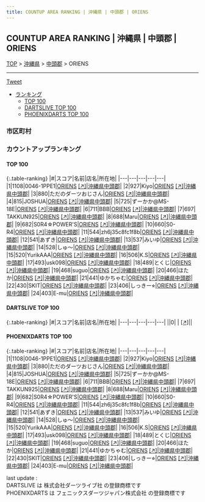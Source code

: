 ```yaml
---
title: COUNTUP AREA RANKING | 沖縄県 | 中頭郡 | ORIENS
---
```

## COUNTUP AREA RANKING | 沖縄県 | 中頭郡 | ORIENS

[TOP](/darts/rank/) > [沖縄県](/darts/rank/沖縄県/) > [中頭郡](/darts/rank/沖縄県/中頭郡/) > ORIENS

___

<a href="https://twitter.com/share?ref_src=twsrc%5Etfw" data-text="COUNTUP AREA RANKING | 沖縄県中頭郡ORIENS" class="twitter-share-button" data-hashtags="DARTSLIVE,PHOENIXDARTS,darts,ダーツ" data-show-count="false">Tweet</a>

* [ランキング](#カウントアップランキング)
    * [TOP 100](#top-100)
    * [DARTSLIVE TOP 100](#dartslive-top-100)
    * [PHOENIXDARTS TOP 100](#phoenixdarts-top-100)

### 市区町村

<ul>

</ul>

### カウントアップランキング

#### TOP 100



{:.table-ranking}
|#|スコア|名前|店名|所在地|
|---|---|---|---|---|
|1|1108|<span class="rank-name-pd">0046-1PPE1</span>|<a href="/darts/rank/shops/87373.html">ORIENS</a> <a href="https://vs.phoenixdarts.com/jp/shop/shopDetailInfo/s_87373?s_seq=87373">[↗]</a>|<a href="/darts/rank/沖縄県/中頭郡">沖縄県中頭郡</a>|
|2|927|<span class="rank-name-pd">Kiyo</span>|<a href="/darts/rank/shops/87373.html">ORIENS</a> <a href="https://vs.phoenixdarts.com/jp/shop/shopDetailInfo/s_87373?s_seq=87373">[↗]</a>|<a href="/darts/rank/沖縄県/中頭郡">沖縄県中頭郡</a>|
|3|880|<span class="rank-name-pd">ただのダーツおじさん</span>|<a href="/darts/rank/shops/87373.html">ORIENS</a> <a href="https://vs.phoenixdarts.com/jp/shop/shopDetailInfo/s_87373?s_seq=87373">[↗]</a>|<a href="/darts/rank/沖縄県/中頭郡">沖縄県中頭郡</a>|
|4|815|<span class="rank-name-pd">JOSHUA</span>|<a href="/darts/rank/shops/87373.html">ORIENS</a> <a href="https://vs.phoenixdarts.com/jp/shop/shopDetailInfo/s_87373?s_seq=87373">[↗]</a>|<a href="/darts/rank/沖縄県/中頭郡">沖縄県中頭郡</a>|
|5|725|<span class="rank-name-pd">ずーかか@MS-18E</span>|<a href="/darts/rank/shops/87373.html">ORIENS</a> <a href="https://vs.phoenixdarts.com/jp/shop/shopDetailInfo/s_87373?s_seq=87373">[↗]</a>|<a href="/darts/rank/沖縄県/中頭郡">沖縄県中頭郡</a>|
|6|711|<span class="rank-name-pd">BBB</span>|<a href="/darts/rank/shops/87373.html">ORIENS</a> <a href="https://vs.phoenixdarts.com/jp/shop/shopDetailInfo/s_87373?s_seq=87373">[↗]</a>|<a href="/darts/rank/沖縄県/中頭郡">沖縄県中頭郡</a>|
|7|697|<span class="rank-name-pd"> TAKKUN925</span>|<a href="/darts/rank/shops/87373.html">ORIENS</a> <a href="https://vs.phoenixdarts.com/jp/shop/shopDetailInfo/s_87373?s_seq=87373">[↗]</a>|<a href="/darts/rank/沖縄県/中頭郡">沖縄県中頭郡</a>|
|8|688|<span class="rank-name-pd">Maru</span>|<a href="/darts/rank/shops/87373.html">ORIENS</a> <a href="https://vs.phoenixdarts.com/jp/shop/shopDetailInfo/s_87373?s_seq=87373">[↗]</a>|<a href="/darts/rank/沖縄県/中頭郡">沖縄県中頭郡</a>|
|9|682|<span class="rank-name-pd">S0R4☆POWER&#x27;S</span>|<a href="/darts/rank/shops/87373.html">ORIENS</a> <a href="https://vs.phoenixdarts.com/jp/shop/shopDetailInfo/s_87373?s_seq=87373">[↗]</a>|<a href="/darts/rank/沖縄県/中頭郡">沖縄県中頭郡</a>|
|10|660|<span class="rank-name-pd">S0-R4</span>|<a href="/darts/rank/shops/87373.html">ORIENS</a> <a href="https://vs.phoenixdarts.com/jp/shop/shopDetailInfo/s_87373?s_seq=87373">[↗]</a>|<a href="/darts/rank/沖縄県/中頭郡">沖縄県中頭郡</a>|
|11|544|<span class="rank-name-pd">zh6j35c8fc1f8b</span>|<a href="/darts/rank/shops/87373.html">ORIENS</a> <a href="https://vs.phoenixdarts.com/jp/shop/shopDetailInfo/s_87373?s_seq=87373">[↗]</a>|<a href="/darts/rank/沖縄県/中頭郡">沖縄県中頭郡</a>|
|12|541|<span class="rank-name-pd">あずき</span>|<a href="/darts/rank/shops/87373.html">ORIENS</a> <a href="https://vs.phoenixdarts.com/jp/shop/shopDetailInfo/s_87373?s_seq=87373">[↗]</a>|<a href="/darts/rank/沖縄県/中頭郡">沖縄県中頭郡</a>|
|13|537|<span class="rank-name-pd">みいゆ</span>|<a href="/darts/rank/shops/87373.html">ORIENS</a> <a href="https://vs.phoenixdarts.com/jp/shop/shopDetailInfo/s_87373?s_seq=87373">[↗]</a>|<a href="/darts/rank/沖縄県/中頭郡">沖縄県中頭郡</a>|
|14|528|<span class="rank-name-pd">しゅ〜</span>|<a href="/darts/rank/shops/87373.html">ORIENS</a> <a href="https://vs.phoenixdarts.com/jp/shop/shopDetailInfo/s_87373?s_seq=87373">[↗]</a>|<a href="/darts/rank/沖縄県/中頭郡">沖縄県中頭郡</a>|
|15|520|<span class="rank-name-pd">YurikAAA</span>|<a href="/darts/rank/shops/87373.html">ORIENS</a> <a href="https://vs.phoenixdarts.com/jp/shop/shopDetailInfo/s_87373?s_seq=87373">[↗]</a>|<a href="/darts/rank/沖縄県/中頭郡">沖縄県中頭郡</a>|
|16|506|<span class="rank-name-pd">K.S</span>|<a href="/darts/rank/shops/87373.html">ORIENS</a> <a href="https://vs.phoenixdarts.com/jp/shop/shopDetailInfo/s_87373?s_seq=87373">[↗]</a>|<a href="/darts/rank/沖縄県/中頭郡">沖縄県中頭郡</a>|
|17|493|<span class="rank-name-pd">usk098</span>|<a href="/darts/rank/shops/87373.html">ORIENS</a> <a href="https://vs.phoenixdarts.com/jp/shop/shopDetailInfo/s_87373?s_seq=87373">[↗]</a>|<a href="/darts/rank/沖縄県/中頭郡">沖縄県中頭郡</a>|
|18|489|<span class="rank-name-pd">とくじ</span>|<a href="/darts/rank/shops/87373.html">ORIENS</a> <a href="https://vs.phoenixdarts.com/jp/shop/shopDetailInfo/s_87373?s_seq=87373">[↗]</a>|<a href="/darts/rank/沖縄県/中頭郡">沖縄県中頭郡</a>|
|19|468|<span class="rank-name-pd">suguo</span>|<a href="/darts/rank/shops/87373.html">ORIENS</a> <a href="https://vs.phoenixdarts.com/jp/shop/shopDetailInfo/s_87373?s_seq=87373">[↗]</a>|<a href="/darts/rank/沖縄県/中頭郡">沖縄県中頭郡</a>|
|20|466|<span class="rank-name-pd">ほたか</span>|<a href="/darts/rank/shops/87373.html">ORIENS</a> <a href="https://vs.phoenixdarts.com/jp/shop/shopDetailInfo/s_87373?s_seq=87373">[↗]</a>|<a href="/darts/rank/沖縄県/中頭郡">沖縄県中頭郡</a>|
|21|441|<span class="rank-name-pd">ゆかちゃむ</span>|<a href="/darts/rank/shops/87373.html">ORIENS</a> <a href="https://vs.phoenixdarts.com/jp/shop/shopDetailInfo/s_87373?s_seq=87373">[↗]</a>|<a href="/darts/rank/沖縄県/中頭郡">沖縄県中頭郡</a>|
|22|430|<span class="rank-name-pd">SKIT</span>|<a href="/darts/rank/shops/87373.html">ORIENS</a> <a href="https://vs.phoenixdarts.com/jp/shop/shopDetailInfo/s_87373?s_seq=87373">[↗]</a>|<a href="/darts/rank/沖縄県/中頭郡">沖縄県中頭郡</a>|
|23|406|<span class="rank-name-pd">しっきー⭐︎</span>|<a href="/darts/rank/shops/87373.html">ORIENS</a> <a href="https://vs.phoenixdarts.com/jp/shop/shopDetailInfo/s_87373?s_seq=87373">[↗]</a>|<a href="/darts/rank/沖縄県/中頭郡">沖縄県中頭郡</a>|
|24|403|<span class="rank-name-pd">E-mu</span>|<a href="/darts/rank/shops/87373.html">ORIENS</a> <a href="https://vs.phoenixdarts.com/jp/shop/shopDetailInfo/s_87373?s_seq=87373">[↗]</a>|<a href="/darts/rank/沖縄県/中頭郡">沖縄県中頭郡</a>|


#### DARTSLIVE TOP 100



{:.table-ranking}
|#|スコア|名前|店名|所在地|
|---|---|---|---|---|
||0|<span class="rank-name-dl"> </span>|<a href="/darts/rank/shops/.html"></a> <a href="">[↗]</a>|<a href="/darts/rank//"></a>|


#### PHOENIXDARTS TOP 100



{:.table-ranking}
|#|スコア|名前|店名|所在地|
|---|---|---|---|---|
|1|1108|<span class="rank-name-pd">0046-1PPE1</span>|<a href="/darts/rank/shops/87373.html">ORIENS</a> <a href="https://vs.phoenixdarts.com/jp/shop/shopDetailInfo/s_87373?s_seq=87373">[↗]</a>|<a href="/darts/rank/沖縄県/中頭郡">沖縄県中頭郡</a>|
|2|927|<span class="rank-name-pd">Kiyo</span>|<a href="/darts/rank/shops/87373.html">ORIENS</a> <a href="https://vs.phoenixdarts.com/jp/shop/shopDetailInfo/s_87373?s_seq=87373">[↗]</a>|<a href="/darts/rank/沖縄県/中頭郡">沖縄県中頭郡</a>|
|3|880|<span class="rank-name-pd">ただのダーツおじさん</span>|<a href="/darts/rank/shops/87373.html">ORIENS</a> <a href="https://vs.phoenixdarts.com/jp/shop/shopDetailInfo/s_87373?s_seq=87373">[↗]</a>|<a href="/darts/rank/沖縄県/中頭郡">沖縄県中頭郡</a>|
|4|815|<span class="rank-name-pd">JOSHUA</span>|<a href="/darts/rank/shops/87373.html">ORIENS</a> <a href="https://vs.phoenixdarts.com/jp/shop/shopDetailInfo/s_87373?s_seq=87373">[↗]</a>|<a href="/darts/rank/沖縄県/中頭郡">沖縄県中頭郡</a>|
|5|725|<span class="rank-name-pd">ずーかか@MS-18E</span>|<a href="/darts/rank/shops/87373.html">ORIENS</a> <a href="https://vs.phoenixdarts.com/jp/shop/shopDetailInfo/s_87373?s_seq=87373">[↗]</a>|<a href="/darts/rank/沖縄県/中頭郡">沖縄県中頭郡</a>|
|6|711|<span class="rank-name-pd">BBB</span>|<a href="/darts/rank/shops/87373.html">ORIENS</a> <a href="https://vs.phoenixdarts.com/jp/shop/shopDetailInfo/s_87373?s_seq=87373">[↗]</a>|<a href="/darts/rank/沖縄県/中頭郡">沖縄県中頭郡</a>|
|7|697|<span class="rank-name-pd"> TAKKUN925</span>|<a href="/darts/rank/shops/87373.html">ORIENS</a> <a href="https://vs.phoenixdarts.com/jp/shop/shopDetailInfo/s_87373?s_seq=87373">[↗]</a>|<a href="/darts/rank/沖縄県/中頭郡">沖縄県中頭郡</a>|
|8|688|<span class="rank-name-pd">Maru</span>|<a href="/darts/rank/shops/87373.html">ORIENS</a> <a href="https://vs.phoenixdarts.com/jp/shop/shopDetailInfo/s_87373?s_seq=87373">[↗]</a>|<a href="/darts/rank/沖縄県/中頭郡">沖縄県中頭郡</a>|
|9|682|<span class="rank-name-pd">S0R4☆POWER&#x27;S</span>|<a href="/darts/rank/shops/87373.html">ORIENS</a> <a href="https://vs.phoenixdarts.com/jp/shop/shopDetailInfo/s_87373?s_seq=87373">[↗]</a>|<a href="/darts/rank/沖縄県/中頭郡">沖縄県中頭郡</a>|
|10|660|<span class="rank-name-pd">S0-R4</span>|<a href="/darts/rank/shops/87373.html">ORIENS</a> <a href="https://vs.phoenixdarts.com/jp/shop/shopDetailInfo/s_87373?s_seq=87373">[↗]</a>|<a href="/darts/rank/沖縄県/中頭郡">沖縄県中頭郡</a>|
|11|544|<span class="rank-name-pd">zh6j35c8fc1f8b</span>|<a href="/darts/rank/shops/87373.html">ORIENS</a> <a href="https://vs.phoenixdarts.com/jp/shop/shopDetailInfo/s_87373?s_seq=87373">[↗]</a>|<a href="/darts/rank/沖縄県/中頭郡">沖縄県中頭郡</a>|
|12|541|<span class="rank-name-pd">あずき</span>|<a href="/darts/rank/shops/87373.html">ORIENS</a> <a href="https://vs.phoenixdarts.com/jp/shop/shopDetailInfo/s_87373?s_seq=87373">[↗]</a>|<a href="/darts/rank/沖縄県/中頭郡">沖縄県中頭郡</a>|
|13|537|<span class="rank-name-pd">みいゆ</span>|<a href="/darts/rank/shops/87373.html">ORIENS</a> <a href="https://vs.phoenixdarts.com/jp/shop/shopDetailInfo/s_87373?s_seq=87373">[↗]</a>|<a href="/darts/rank/沖縄県/中頭郡">沖縄県中頭郡</a>|
|14|528|<span class="rank-name-pd">しゅ〜</span>|<a href="/darts/rank/shops/87373.html">ORIENS</a> <a href="https://vs.phoenixdarts.com/jp/shop/shopDetailInfo/s_87373?s_seq=87373">[↗]</a>|<a href="/darts/rank/沖縄県/中頭郡">沖縄県中頭郡</a>|
|15|520|<span class="rank-name-pd">YurikAAA</span>|<a href="/darts/rank/shops/87373.html">ORIENS</a> <a href="https://vs.phoenixdarts.com/jp/shop/shopDetailInfo/s_87373?s_seq=87373">[↗]</a>|<a href="/darts/rank/沖縄県/中頭郡">沖縄県中頭郡</a>|
|16|506|<span class="rank-name-pd">K.S</span>|<a href="/darts/rank/shops/87373.html">ORIENS</a> <a href="https://vs.phoenixdarts.com/jp/shop/shopDetailInfo/s_87373?s_seq=87373">[↗]</a>|<a href="/darts/rank/沖縄県/中頭郡">沖縄県中頭郡</a>|
|17|493|<span class="rank-name-pd">usk098</span>|<a href="/darts/rank/shops/87373.html">ORIENS</a> <a href="https://vs.phoenixdarts.com/jp/shop/shopDetailInfo/s_87373?s_seq=87373">[↗]</a>|<a href="/darts/rank/沖縄県/中頭郡">沖縄県中頭郡</a>|
|18|489|<span class="rank-name-pd">とくじ</span>|<a href="/darts/rank/shops/87373.html">ORIENS</a> <a href="https://vs.phoenixdarts.com/jp/shop/shopDetailInfo/s_87373?s_seq=87373">[↗]</a>|<a href="/darts/rank/沖縄県/中頭郡">沖縄県中頭郡</a>|
|19|468|<span class="rank-name-pd">suguo</span>|<a href="/darts/rank/shops/87373.html">ORIENS</a> <a href="https://vs.phoenixdarts.com/jp/shop/shopDetailInfo/s_87373?s_seq=87373">[↗]</a>|<a href="/darts/rank/沖縄県/中頭郡">沖縄県中頭郡</a>|
|20|466|<span class="rank-name-pd">ほたか</span>|<a href="/darts/rank/shops/87373.html">ORIENS</a> <a href="https://vs.phoenixdarts.com/jp/shop/shopDetailInfo/s_87373?s_seq=87373">[↗]</a>|<a href="/darts/rank/沖縄県/中頭郡">沖縄県中頭郡</a>|
|21|441|<span class="rank-name-pd">ゆかちゃむ</span>|<a href="/darts/rank/shops/87373.html">ORIENS</a> <a href="https://vs.phoenixdarts.com/jp/shop/shopDetailInfo/s_87373?s_seq=87373">[↗]</a>|<a href="/darts/rank/沖縄県/中頭郡">沖縄県中頭郡</a>|
|22|430|<span class="rank-name-pd">SKIT</span>|<a href="/darts/rank/shops/87373.html">ORIENS</a> <a href="https://vs.phoenixdarts.com/jp/shop/shopDetailInfo/s_87373?s_seq=87373">[↗]</a>|<a href="/darts/rank/沖縄県/中頭郡">沖縄県中頭郡</a>|
|23|406|<span class="rank-name-pd">しっきー⭐︎</span>|<a href="/darts/rank/shops/87373.html">ORIENS</a> <a href="https://vs.phoenixdarts.com/jp/shop/shopDetailInfo/s_87373?s_seq=87373">[↗]</a>|<a href="/darts/rank/沖縄県/中頭郡">沖縄県中頭郡</a>|
|24|403|<span class="rank-name-pd">E-mu</span>|<a href="/darts/rank/shops/87373.html">ORIENS</a> <a href="https://vs.phoenixdarts.com/jp/shop/shopDetailInfo/s_87373?s_seq=87373">[↗]</a>|<a href="/darts/rank/沖縄県/中頭郡">沖縄県中頭郡</a>|


<div class="footer border-top border-gray-light mt-5 pt-3 text-right text-gray">
    last update : <span style="font-weight: italic" id="foot_last_modified"></span><br />
    DARTSLIVE は 株式会社ダーツライブ社 の登録商標です<br />
    PHOENIXDARTS は フェニックスダーツジャパン株式会社 の登録商標です<br />
</div>

<script src="https://cdnjs.cloudflare.com/ajax/libs/jquery.tablesorter/2.31.3/js/jquery.tablesorter.min.js" integrity="sha512-qzgd5cYSZcosqpzpn7zF2ZId8f/8CHmFKZ8j7mU4OUXTNRd5g+ZHBPsgKEwoqxCtdQvExE5LprwwPAgoicguNg==" crossorigin="anonymous" referrerpolicy="no-referrer"></script>
<link rel="stylesheet" href="https://cdnjs.cloudflare.com/ajax/libs/jquery.tablesorter/2.31.3/css/theme.default.min.css" integrity="sha512-wghhOJkjQX0Lh3NSWvNKeZ0ZpNn+SPVXX1Qyc9OCaogADktxrBiBdKGDoqVUOyhStvMBmJQ8ZdMHiR3wuEq8+w==" crossorigin="anonymous" referrerpolicy="no-referrer" />
<script>
$(function() {
    $(".table-ranking").tablesorter({sortList:[[0, 0]]});
    $("#foot_last_modified").text(formatDate(new Date(document.lastModified), 'yyyy-MM-dd HH:mm:ss'));
});
</script>

<script async src="https://platform.twitter.com/widgets.js" charset="utf-8"></script>